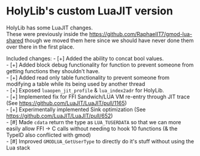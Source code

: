# HolyLib's custom LuaJIT version
HolyLib has some LuaJIT changes.<br>
These were previously inside the https://github.com/RaphaelIT7/gmod-lua-shared though we moved them here since we should have never done them over there in the first place.<br>

Included changes:
\- [+] Added the ability to concat bool values.<br>
\- [+] Added block debug functionality for function to prevent someone from getting functions they shouldn't have.<br>
\- [+] Added read only table functionality to prevent someone from modifying a table while its being used by another thread<br>
\- [+] Exposed `luaopen_jit_profile` & `lua_index2adr` for HolyLib.<br>
\- [+] Implemented fix for FFI Sandwich/LUA VM re-entry through JIT trace (See https://github.com/LuaJIT/LuaJIT/pull/1165)<br>
\- [+] Experimentally implemented Sink optimization (See https://github.com/LuaJIT/LuaJIT/pull/652)<br>
\- [#] Made `cdata` return the type as `LUA_TUSERDATA` so that we can more easily allow FFI -> C calls without needing to hook 10 functions (& the TypeID also conflicted with gmod)<br>
\- [#] Improved `GMODLUA_GetUserType` to directly do it's stuff without using the Lua stack<br>